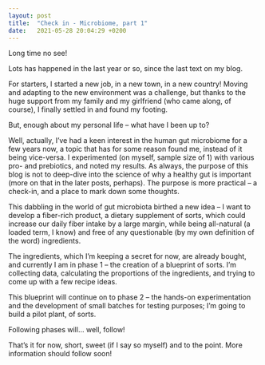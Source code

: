 ```yaml
---
layout: post
title:  "Check in - Microbiome, part 1"
date:   2021-05-28 20:04:29 +0200
---
```


Long time no see!

Lots has happened in the last year or so, since the last text on my blog.

For starters, I started a new job, in a new town, in a new country! Moving and adapting to the new environment was a challenge, but thanks to the huge support from my family and my girlfriend (who came along, of course), I finally settled in and found my footing.

But, enough about my personal life – what have I been up to?

Well, actually, I’ve had a keen interest in the human gut microbiome for a few years now, a topic that has for some reason found me, instead of it being vice-versa. I experimented (on myself, sample size of 1) with various pro- and prebiotics, and noted my results. As always, the purpose of this blog is not to deep-dive into the science of why a healthy gut is important (more on that in the later posts, perhaps). The purpose is more practical – a check-in, and a place to mark down some thoughts.

This dabbling in the world of gut microbiota birthed a new idea – I want to develop a fiber-rich product, a dietary supplement of sorts, which could increase our daily fiber intake by a large margin, while being all-natural (a loaded term, I know) and free of any questionable (by my own definition of the word) ingredients. 

The ingredients, which I’m keeping a secret for now, are already bought, and currently I am in phase 1 – the creation of a blueprint of sorts. I’m collecting data, calculating the proportions of the ingredients, and trying to come up with a few recipe ideas. 

This blueprint will continue on to phase 2 – the hands-on experimentation and the development of small batches for testing purposes; I’m going to build a pilot plant, of sorts.

Following phases will… well, follow!

That’s it for now, short, sweet (if I say so myself) and to the point. More information should follow soon!
